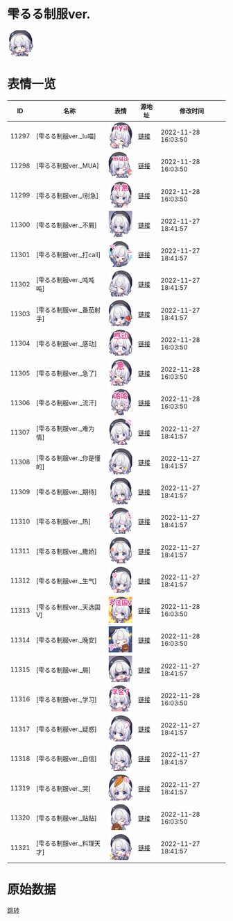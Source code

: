 # 雫るる制服ver.

<img src="./cover.png" height="60" alt="cover" />

# 表情一览

|ID|名称|表情|源地址|修改时间|
|----|----|----|----|----|
|11297|[雫るる制服ver._lu喵]|<img src="./pic/011297_%5B雫るる制服ver._lu喵%5D.png" height="60" alt="lu喵"/>|[链接](https://i0.hdslb.com/bfs/emote/03c3b19ae261aa13eef54d77f28e54924d1d0496.png)|2022-11-28 16:03:50|
|11298|[雫るる制服ver._MUA]|<img src="./pic/011298_%5B雫るる制服ver._MUA%5D.png" height="60" alt="MUA"/>|[链接](https://i0.hdslb.com/bfs/emote/3020e6f9bfe79054d1544f8b7b72e4530bce834c.png)|2022-11-28 16:03:50|
|11299|[雫るる制服ver._l别急]|<img src="./pic/011299_%5B雫るる制服ver._l别急%5D.png" height="60" alt="l别急"/>|[链接](https://i0.hdslb.com/bfs/emote/523ec43bd4a262eea2960f78905e86225fca4231.png)|2022-11-28 16:03:50|
|11300|[雫るる制服ver._不屑]|<img src="./pic/011300_%5B雫るる制服ver._不屑%5D.png" height="60" alt="不屑"/>|[链接](https://i0.hdslb.com/bfs/emote/539677d84b5d2fb302e770385e0d880798e7109f.png)|2022-11-27 18:41:57|
|11301|[雫るる制服ver._打call]|<img src="./pic/011301_%5B雫るる制服ver._打call%5D.png" height="60" alt="打call"/>|[链接](https://i0.hdslb.com/bfs/emote/d5a883ea521b6d9e24157122e254c223be382c1d.png)|2022-11-27 18:41:57|
|11302|[雫るる制服ver._吨吨吨]|<img src="./pic/011302_%5B雫るる制服ver._吨吨吨%5D.png" height="60" alt="吨吨吨"/>|[链接](https://i0.hdslb.com/bfs/emote/7bec49c6d754d2cd0657d81510a0a1a8451b9a1a.png)|2022-11-27 18:41:57|
|11303|[雫るる制服ver._番茄射手]|<img src="./pic/011303_%5B雫るる制服ver._番茄射手%5D.png" height="60" alt="番茄射手"/>|[链接](https://i0.hdslb.com/bfs/emote/29a66a5e8cdfb372fdc3273c6a98f5599404c208.png)|2022-11-27 18:41:57|
|11304|[雫るる制服ver._感动]|<img src="./pic/011304_%5B雫るる制服ver._感动%5D.png" height="60" alt="感动"/>|[链接](https://i0.hdslb.com/bfs/emote/a3193451e42fe9a81c9f5c69a1863112fd5b439c.png)|2022-11-28 16:03:50|
|11305|[雫るる制服ver._急了]|<img src="./pic/011305_%5B雫るる制服ver._急了%5D.png" height="60" alt="急了"/>|[链接](https://i0.hdslb.com/bfs/emote/7ac555c24144ff6741a73bedf6cfe82682cefdc6.png)|2022-11-28 16:03:50|
|11306|[雫るる制服ver._流汗]|<img src="./pic/011306_%5B雫るる制服ver._流汗%5D.png" height="60" alt="流汗"/>|[链接](https://i0.hdslb.com/bfs/emote/9ca8ae6df0385166e14ef76251d9a01b0f3c3822.png)|2022-11-28 16:03:50|
|11307|[雫るる制服ver._难为情]|<img src="./pic/011307_%5B雫るる制服ver._难为情%5D.png" height="60" alt="难为情"/>|[链接](https://i0.hdslb.com/bfs/emote/859cdb10d50011b5cd2da749920bfc2b22612b1d.png)|2022-11-27 18:41:57|
|11308|[雫るる制服ver._你是懂的]|<img src="./pic/011308_%5B雫るる制服ver._你是懂的%5D.png" height="60" alt="你是懂的"/>|[链接](https://i0.hdslb.com/bfs/emote/fe23793e046b5dd239573d077cd5fdf88db757b4.png)|2022-11-27 18:41:57|
|11309|[雫るる制服ver._期待]|<img src="./pic/011309_%5B雫るる制服ver._期待%5D.png" height="60" alt="期待"/>|[链接](https://i0.hdslb.com/bfs/emote/5f0d60822682248a2de90d6d5edee91028a5002e.png)|2022-11-27 18:41:57|
|11310|[雫るる制服ver._热]|<img src="./pic/011310_%5B雫るる制服ver._热%5D.png" height="60" alt="热"/>|[链接](https://i0.hdslb.com/bfs/emote/aac42545cf9f633ff5b96741c834b8bdd5168cab.png)|2022-11-27 18:41:57|
|11311|[雫るる制服ver._撒娇]|<img src="./pic/011311_%5B雫るる制服ver._撒娇%5D.png" height="60" alt="撒娇"/>|[链接](https://i0.hdslb.com/bfs/emote/984ead95e8e7ecdf8143c037d473bac31c7f3550.png)|2022-11-27 18:41:57|
|11312|[雫るる制服ver._生气]|<img src="./pic/011312_%5B雫るる制服ver._生气%5D.png" height="60" alt="生气"/>|[链接](https://i0.hdslb.com/bfs/emote/a42aa4901b2dbbea861fe378b432b9ec5816fc8a.png)|2022-11-27 18:41:57|
|11313|[雫るる制服ver._天选国V]|<img src="./pic/011313_%5B雫るる制服ver._天选国V%5D.png" height="60" alt="天选国V"/>|[链接](https://i0.hdslb.com/bfs/emote/b542b150345f6cb8a1b8a9201c426f51740fbef3.png)|2022-11-28 16:03:50|
|11314|[雫るる制服ver._晚安]|<img src="./pic/011314_%5B雫るる制服ver._晚安%5D.png" height="60" alt="晚安"/>|[链接](https://i0.hdslb.com/bfs/emote/51d9ba03424e797a3eb0a7a14970d5e2b00768f0.png)|2022-11-28 16:03:50|
|11315|[雫るる制服ver._屑]|<img src="./pic/011315_%5B雫るる制服ver._屑%5D.png" height="60" alt="屑"/>|[链接](https://i0.hdslb.com/bfs/emote/94eb809375621ec37ab4b7eb94e557fd02570cf4.png)|2022-11-27 18:41:57|
|11316|[雫るる制服ver._学习]|<img src="./pic/011316_%5B雫るる制服ver._学习%5D.png" height="60" alt="学习"/>|[链接](https://i0.hdslb.com/bfs/emote/4f46d8b577c0b34377100e282d61575a425816b9.png)|2022-11-28 16:03:50|
|11317|[雫るる制服ver._疑惑]|<img src="./pic/011317_%5B雫るる制服ver._疑惑%5D.png" height="60" alt="疑惑"/>|[链接](https://i0.hdslb.com/bfs/emote/35618fddfbae67968b1cd085c9a0f529703e3791.png)|2022-11-27 18:41:57|
|11318|[雫るる制服ver._自信]|<img src="./pic/011318_%5B雫るる制服ver._自信%5D.png" height="60" alt="自信"/>|[链接](https://i0.hdslb.com/bfs/emote/ae4016cf0eba4c0426e314d8c8838a545015e2f9.png)|2022-11-27 18:41:57|
|11319|[雫るる制服ver._哭]|<img src="./pic/011319_%5B雫るる制服ver._哭%5D.png" height="60" alt="哭"/>|[链接](https://i0.hdslb.com/bfs/emote/180052c472b27f4995ef752a14286b34efbf2146.png)|2022-11-27 18:41:57|
|11320|[雫るる制服ver._贴贴]|<img src="./pic/011320_%5B雫るる制服ver._贴贴%5D.png" height="60" alt="贴贴"/>|[链接](https://i0.hdslb.com/bfs/emote/6040ddad1dd4b285ff887901eb904771e91f9dda.png)|2022-11-28 16:03:50|
|11321|[雫るる制服ver._料理天才]|<img src="./pic/011321_%5B雫るる制服ver._料理天才%5D.png" height="60" alt="料理天才"/>|[链接](https://i0.hdslb.com/bfs/emote/b741c61e45cf5d928af5e4d240f593e5298b13c6.png)|2022-11-27 18:41:57|

# 原始数据

[跳转](./raw.json)

